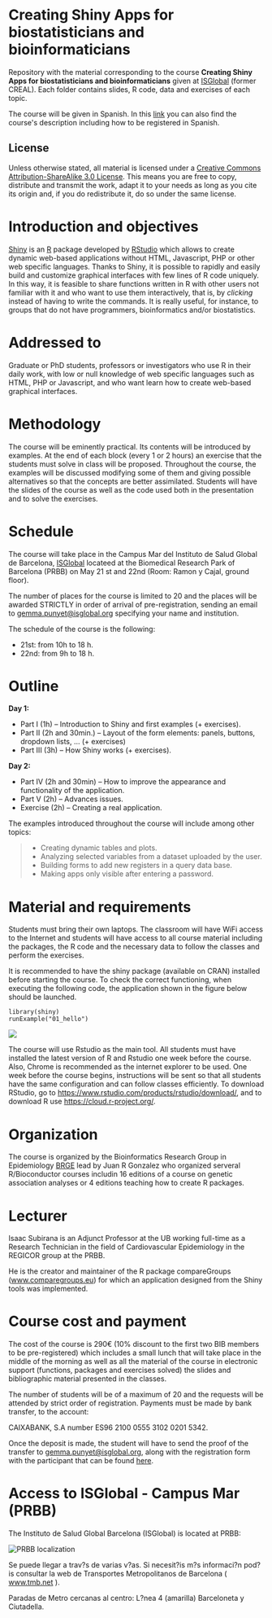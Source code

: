 # Creating Shiny Apps for biostatisticians and bioinformaticians

Repository with the material corresponding to the course __Creating Shiny Apps for biostatisticians and bioinformaticians__ given at 
[ISGlobal](http://www.isglobal.org) (former CREAL). Each folder contains slides, R code, data and exercises of each topic.

The course will be given in Spanish. In this [link]() you can also find the course's description including how to be registered in Spanish. 

## License
 
Unless otherwise stated, all material is licensed under a
[Creative Commons Attribution-ShareAlike 3.0 License](http://creativecommons.org/licenses/by-sa/3.0/).
This means you are free to copy, distribute and transmit the work,
adapt it to your needs as long as you cite its origin and, if you do
redistribute it, do so under the same license.

# Introduction and objectives

[Shiny](http://shiny.rstudio.com) is an [R](http://www.r-project.org/) package developed by [RStudio](http://www.rstudio.com/) which allows to create dynamic web-based applications without HTML, Javascript, PHP or other web specific languages. Thanks to Shiny, it is possible to rapidly and easily build and customize graphical interfaces with few lines of R code uniquely. In this way, it is feasible to share functions written in R with other users not familiar with it and who want to use them interactively, that is, by _clicking_ instead of having to write the
commands. It is really useful, for instance, to groups that do not have programmers, bioinformatics and/or biostatistics.


# Addressed to 
Graduate or PhD students, professors or investigators who use R in their daily work, with low or null knowledge of web specific languages such as HTML, PHP or Javascript, and who want learn how to create web-based graphical interfaces.

# Methodology
The course will be eminently practical. Its contents will be introduced by examples. At the end of each block (every 1 or 2 hours) an exercise that the students must solve in class will be proposed. Throughout the course, the examples will be discussed modifying some of them and
giving possible alternatives so that the concepts are better assimilated. Students will have the slides of the course as well as the code used both in the presentation and to solve the exercises. 

# Schedule
The course will take place in the Campus Mar del Instituto de Salud Global de Barcelona, [ISGlobal](www.isglobal.org) locateed at the Biomedical Research Park of Barcelona (PRBB) on May 21 st
and 22nd (Room: Ramon y Cajal, ground floor). 

The number of places for the course is limited to 20 and the places will be awarded STRICTLY in order of arrival of pre-registration, sending an email to gemma.punyet@isglobal.org specifying your name and institution.

The schedule of the course is the following:

- 21st: from 10h to 18 h.
- 22nd: from 9h to 18 h.

# Outline

**Day 1:**

- Part I (1h) – Introduction to Shiny and first examples (+ exercises).
- Part II (2h and 30min.) – Layout of the form elements: panels, buttons, dropdown lists, … (+ exercises)
- Part III (3h) – How Shiny works (+ exercises).

**Day 2:**

- Part IV (2h and 30min) – How to improve the appearance and functionality of the application.
- Part V (2h) – Advances issues.
- Exercise (2h) – Creating a real application.

The examples introduced throughout the course will include among other topics:

> *	Creating dynamic tables and plots.
> *	Analyzing selected variables from a dataset uploaded by the user.
> *	Building forms to add new registers in a query data base.
> *	Making apps only visible after entering a password.


# Material and requirements
Students must bring their own laptops. The classroom will have WiFi access to the Internet and students will have access to all course material including the packages, the R code and the necessary data to follow the classes and perform the exercises.

It is recommended to have the shiny package (available on CRAN) installed before starting the course. To check the correct functioning, when executing the following code, the application shown in the figure below should be launched.
```
library(shiny)
runExample("01_hello")
```

![](figures/shiny.png)

The course will use Rstudio as the main tool. All students must have installed the latest version of R and Rstudio one week before the course. Also, Chrome is recommended as the internet explorer to be used.
One week before the course begins, instructions will be sent so that all students have the same configuration and can follow classes efficiently.
To download RStudio, go to https://www.rstudio.com/products/rstudio/download/, and to
download R use https://cloud.r-project.org/.



# Organization
The course is organized by the Bioinformatics Research Group in Epidemiology [BRGE](http://brge.isglobal.org) lead by Juan R Gonzalez who organized serveral R/Bioconductor courses includin 16 editions of a course on genetic association analyses or 4 editions teaching how to create R packages. 

# Lecturer
Isaac Subirana is an Adjunct Professor at the UB working full-time as a Research Technician in the field of Cardiovascular Epidemiology in the REGICOR group at the PRBB.

He is the creator and maintainer of the R package compareGroups (www.comparegroups.eu) for which an application designed from the Shiny tools was implemented.


# Course cost and payment
The cost of the course is 290€ (10% discount to the first two BIB members to be pre-registered) which includes a small lunch that will take place in the middle of the morning as well as all the material of the course in electronic support (functions, packages and exercises solved) the slides and bibliographic material presented in the classes. 

The number of students will be of a maximum of 20 and the requests will be attended by strict order of registration. Payments must be made by bank transfer, to the account: 

CAIXABANK, S.A number ES96 2100 0555 3102 0201 5342. 

Once the deposit is made, the student will have to send the proof of the transfer to gemma.punyet@isglobal.org, along with the registration form with the participant that can be found [here](https://docs.google.com/forms/d/e/1FAIpQLSeUkYFlXuEKEAqR5S8p-3ilRlus2pQaKRt6xVcI_oYfV-Nl_A/viewform). 



# Access to ISGlobal - Campus Mar (PRBB)
The  Instituto de Salud Global Barcelona (ISGlobal) is located at PRBB:

 ![PRBB localization](figures/prbb_loc.png)


Se puede llegar a trav?s de varias v?as. Si necesit?is m?s informaci?n pod?is consultar la web de Transportes Metropolitanos de Barcelona ( www.tmb.net ).

Paradas de Metro cercanas al centro: L?nea 4 (amarilla) Barceloneta y Ciutadella.




